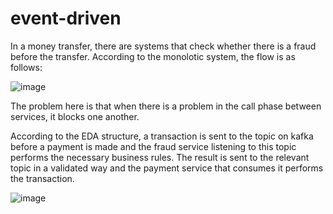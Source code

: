 # event-driven
In a money transfer, there are systems that check whether there is a fraud before the transfer. According to the monolotic system, the flow is as follows:

![image](https://user-images.githubusercontent.com/22428221/214672068-801009ed-4173-4c76-aed4-591199aed590.png)


The problem here is that when there is a problem in the call phase between services, it blocks one another.

According to the EDA structure, a transaction is sent to the topic on kafka before a payment is made and the fraud service listening to this topic performs the necessary business rules. The result is sent to the relevant topic in a validated way and the payment service that consumes it performs the transaction.

![image](https://user-images.githubusercontent.com/22428221/214672158-8a198fbd-77ac-4662-88a8-3905b86c28db.png)

